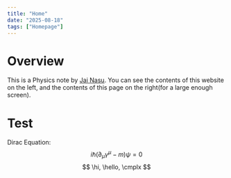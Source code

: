 ```yaml
---
title: "Home"
date: "2025-08-18"
tags: ["Homepage"]
---
```



# Overview

This is a Physics note by [Jai Nasu](https://github.com/JaiNasu).
You can see the contents of this website on the left, and the contents of this page on the right(for a large enough screen).

# Test

Dirac Equation:
$$
i \hbar (\partial_\mu \gamma^\mu - m) \psi = 0
$$
$$
\hi, \hello, \cmplx
$$
